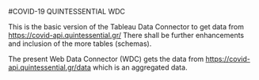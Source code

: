 #COVID-19 QUINTESSENTIAL WDC

This is the basic version of the Tableau Data Connector to get data from https://covid-api.quintessential.gr/
There shall be further enhancements and inclusion of the  more tables (schemas).

The present Web Data Connector (WDC) gets the data from https://covid-api.quintessential.gr/data which is an aggregated data. 
